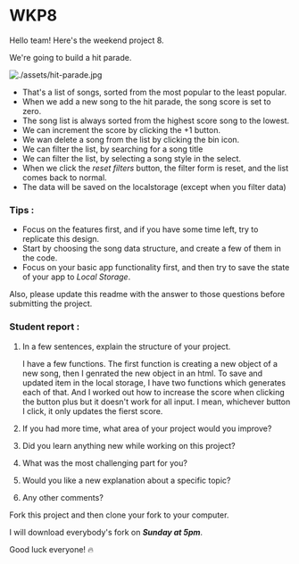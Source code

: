 # WKP8

Hello team! Here's the weekend project 8.

We're going to build a hit parade.

![./assets/hit-parade.jpg](./assets/hit-parade.jpg)

-   That's a list of songs, sorted from the most popular to the least popular.
-   When we add a new song to the hit parade, the song score is set to zero.
-   The song list is always sorted from the highest score song to the lowest.
-   We can increment the score by clicking the +1 button.
-   We wan delete a song from the list by clicking the bin icon.
-   We can filter the list, by searching for a song title
-   We can filter the list, by selecting a song style in the select.
-   When we click the _reset filters_ button, the filter form is reset, and the list comes back to normal.
-   The data will be saved on the localstorage (except when you filter data)

### Tips :

-   Focus on the features first, and if you have some time left, try to replicate this design.
-   Start by choosing the song data structure, and create a few of them in the code.
-   Focus on your basic app functionality first, and then try to save the state of your app to _Local Storage_.

Also, please update this readme with the answer to those questions before submitting the project.

### Student report :

1. In a few sentences, explain the structure of your project.

    I have a few functions. The first function is creating a new object of a new song, then I genrated the new object in an html. To save and updated item in the local storage, I have two functions which generates each of that. And I worked out how to increase the score when clicking the button plus but it doesn't work for all input. I mean, whichever button I click, it only updates the fierst score.
2. If you had more time, what area of your project would you improve?

3. Did you learn anything new while working on this project?

4. What was the most challenging part for you?

5. Would you like a new explanation about a specific topic?

6. Any other comments?

Fork this project and then clone your fork to your computer.

I will download everybody's fork on **_Sunday at 5pm_**.

Good luck everyone! 🔥
